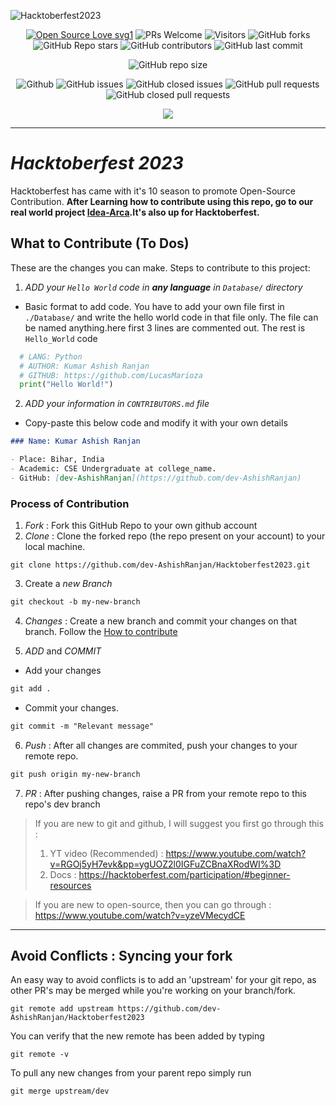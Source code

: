 ![Hacktoberfest2023](https://socialify.git.ci/dev-AshishRanjan/Hacktoberfest2023/image?description=1&font=KoHo&forks=1&issues=1&language=1&owner=1&pulls=1&stargazers=1&theme=Auto)

<div align="center">
 <p>
   
[![Open Source Love svg1](https://badges.frapsoft.com/os/v1/open-source.svg?v=103)](https://github.com/ellerbrock/open-source-badges/)
![PRs Welcome](https://img.shields.io/badge/PRs-welcome-brightgreen.svg?style=flat)
![Visitors](https://api.visitorbadge.io/api/visitors?path=dev-AshishRanjan%2FHacktoberfest2023%20&countColor=%23263759&style=flat)
![GitHub forks](https://img.shields.io/github/forks/dev-AshishRanjan/Hacktoberfest2023)
![GitHub Repo stars](https://img.shields.io/github/stars/dev-AshishRanjan/Hacktoberfest2023)
![GitHub contributors](https://img.shields.io/github/contributors/dev-AshishRanjan/Hacktoberfest2023)
![GitHub last commit](https://img.shields.io/github/last-commit/dev-AshishRanjan/Hacktoberfest2023)
  
![GitHub repo size](https://img.shields.io/github/repo-size/dev-AshishRanjan/Hacktoberfest2023)

![Github](https://img.shields.io/github/license/dev-AshishRanjan/Hacktoberfest2023)
![GitHub issues](https://img.shields.io/github/issues/dev-AshishRanjan/Hacktoberfest2023)
![GitHub closed issues](https://img.shields.io/github/issues-closed-raw/dev-AshishRanjan/Hacktoberfest2023)
![GitHub pull requests](https://img.shields.io/github/issues-pr/dev-AshishRanjan/Hacktoberfest2023)
![GitHub closed pull requests](https://img.shields.io/github/issues-pr-closed/dev-AshishRanjan/Hacktoberfest2023)

 </p>
</div>

<p align="center">
  <img align="center" src="https://readme-typing-svg.herokuapp.com?color=%23${textVal}&lines=+👋🏻+Welcome+to+Hacktoberfest2023+👋🏻;👨🏻‍💻+Lets+Build+Together+👩🏻‍💻;💡+Get+Your+First+Pull+Request+💡;🙏🏻+Thanks+for+Contributing+🙏🏻"
 <img src= 'https://capsule-render.vercel.app/api?type=rect&color=gradient&height=2.5'/>
</p>

---

# **_Hacktoberfest 2023_**

Hacktoberfest has came with it's 10 season to promote Open-Source Contribution.
**After Learning how to contribute using this repo, go to our real world project [Idea-Arca](https://github.com/dev-AshishRanjan/Idea-Arca).It's also up for Hacktoberfest.**

## What to Contribute (To Dos)

These are the changes you can make.
Steps to contribute to this project:

1. _ADD your `Hello World` code in **any language** in `Database/` directory_

- Basic format to add code. You have to add your own file first in `./Database/` and write the hello world code in that file only. The file can be named anything.here first 3 lines are commented out. The rest is `Hello_World` code

```py
  # LANG: Python
  # AUTHOR: Kumar Ashish Ranjan
  # GITHUB: https://github.com/LucasMarioza
  print("Hello World!")
```

2. _ADD your information in `CONTRIBUTORS.md` file_

- Copy-paste this below code and modify it with your own details

```markdown
### Name: Kumar Ashish Ranjan

- Place: Bihar, India
- Academic: CSE Undergraduate at college_name.
- GitHub: [dev-AshishRanjan](https://github.com/dev-AshishRanjan)
```

### Process of Contribution

1. _Fork_ : Fork this GitHub Repo to your own github account
2. _Clone_ : Clone the forked repo (the repo present on your account) to your local machine.

```terminal
git clone https://github.com/dev-AshishRanjan/Hacktoberfest2023.git
```

3. Create a _new Branch_

```markdown
git checkout -b my-new-branch
```

4. _Changes_ : Create a new branch and commit your changes on that branch. Follow the [How to contribute](./CONTRIBUTING.md)

5. _ADD_ and _COMMIT_

- Add your changes

```markdown
git add .
```

- Commit your changes.

```markdown
git commit -m "Relevant message"
```

6. _Push_ : After all changes are commited, push your changes to your remote repo.

```markdown
git push origin my-new-branch
```

7. _PR_ : After pushing changes, raise a PR from your remote repo to this repo's dev branch

> If you are new to git and github, I will suggest you first go through this :
>
> 1. YT video (Recommended) : https://www.youtube.com/watch?v=RGOj5yH7evk&pp=ygUOZ2l0IGFuZCBnaXRodWI%3D
> 2. Docs : https://hacktoberfest.com/participation/#beginner-resources

> If you are new to open-source, then you can go through : https://www.youtube.com/watch?v=yzeVMecydCE

---

## Avoid Conflicts : Syncing your fork

An easy way to avoid conflicts is to add an 'upstream' for your git repo, as other PR's may be merged while you're working on your branch/fork.

```terminal
git remote add upstream https://github.com/dev-AshishRanjan/Hacktoberfest2023
```

You can verify that the new remote has been added by typing

```terminal
git remote -v
```

To pull any new changes from your parent repo simply run

```terminal
git merge upstream/dev
```
